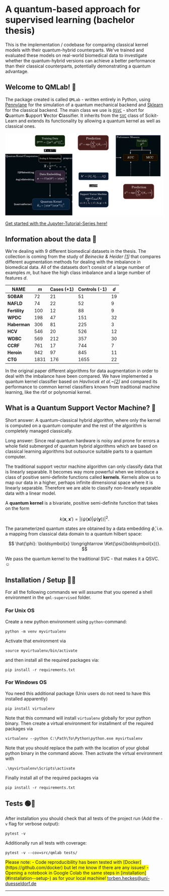 # A quantum-based approach for supervised learning (bachelor thesis) 

This is the implementation / codebase for comparing classical kernel models with their quantum-hybrid counterparts. We've trained and evaluated these models on real-world biomedical data to investigate whether the quantum-hybrid versions can achieve a better performance than their classical counterparts, potentially demonstrating a quantum advantage.

## Welcome to QMLab! 🧪

The package created is called `QMLab` - written entirely in Python, using [Pennylane](https://github.com/PennyLaneAI/pennylane) for the simulation of a quantum mechanical backend and [Sklearn](https://github.com/scikit-learn/scikit-learn) for the classical backend. The main class we use is [`QSVC`](https://github.com/Torben2907/qml-supervised/blob/master/src/qmlab/kernel/qsvm.py#L164) - short for **Q**uantum **S**upport **V**ector **C**lassifier. It inherits from the [`SVC`](https://github.com/scikit-learn/scikit-learn/blob/main/sklearn/svm/_classes.py#L604) class of Scikit-Learn and extends its functionality by allowing a quantum kernel as well as classical ones.

![image](./figures/Workflow.png)

[Get started with the Jupyter-Tutorial-Series here!](./tutorials/01_classical_kernel_methods.ipynb)

## Information about the data 🧬

We're dealing with 9 different biomedical datasets in the thesis. The collection is coming from the study of <cite>Beinecke & Heider [[1]]</cite> that compares different augmentation methods for 
dealing with the imbalance in biomedical data.
All of the datasets don't consist of a large number of examples $m$, but have the high class imbalance and 
a large number of features $d$. 

| **NAME**      | $m$  | Cases (+1)   | Controls (-1)   | $d$ |
|---------------|------|--------------|-----------------|-----|                 
| **SOBAR**     | 72   | 21           | 51              | 19  |
| **NAFLD**     | 74   | 22           | 52              | 9   |
| **Fertility** | 100  | 12           | 88              | 9   |
| **WPDC**      | 198  | 47           | 151             | 32  |
| **Haberman**  | 306  | 81           | 225             | 3   |
| **HCV**       | 546  | 20           | 526             | 12  |
| **WDBC**      | 569  | 212          | 357             | 30  |
| **CCRF**      | 761  | 17           | 744             | 7   |
| **Heroin**    | 942  | 97           | 845             | 11  |
| **CTG**       | 1831 | 176          | 1655            | 22  |

In the original paper different algorithms for data augmentation in order to deal with the imbalance 
have been compared.
We have implemented a quantum kernel classifier based on <cite>Havlivcek et al.~[[2]]</cite> 
and compared its performance 
to common kernel classifiers known from traditional machine learning, like the rbf or polynomial 
kernel.

## What is a Quantum Support Vector Machine? 🤔

Short answer: A quantum-classical hybrid algorithm, where only the kernel is computed 
on a quantum computer and the rest of the algorithm is completely managed classically.

Long answer:
Since real quantum hardware is noisy and prone for errors a whole field submerged of quantum hybrid algorithms 
which are based on classical learning algorithms but outsource suitable parts to a quantum computer.

The traditional support vector machine algorithm can only classify data that is linearly separable. 
It becomes way more powerful when we introduce a class of positive semi-definite functions called **kernels**. 
Kernels allow us to map our data in a higher, perhaps infinite dimensional space where it is linearly separable. 
Therefore we are able to classify non-linearly separable data with a linear model.

A **quantum kernel** is a bivariate, positive semi-definite function that takes on the form 

$$ k(\boldsymbol{x}, \boldsymbol{x}') = \left|\left\langle \psi(\boldsymbol{x}) | \psi(\boldsymbol{y}) \right\rangle \right|^2.$$

The parameterized quantum states are obtained by a data embedding $\hat{\phi}$,  i.e. a mapping from classical data domain to a quantum hilbert space: 

$$ \hat{\phi}: \boldsymbol{x} \longrightarrow \Ket{\psi(\boldsymbol{x})}. $$

We pass the quantum kernel to the traditional SVC - that makes it a QSVC. ☺️

## Installation / Setup 👨‍🔧

For all the following commands we will assume that you opened a shell environment in the `qml-supervised` folder.

### For Unix OS
Create a new python environment using `python`-command:
```shell 
python -m venv myvirtualenv 
```
Activate that environment via 
```shell 
source myvirtualenv/bin/activate
```
and then install all the required packages via:
```shell
pip install -r requirements.txt
```

### For Windows OS 
You need this additional package (Unix users do not need to have this installed apparently)
```shell 
pip install virtualenv
```
Note that this command will install `virtualenv` globally for your python binary.
Then create a virtual environment for installment of the required packages via
```shell 
virtualenv --python C:\Path\To\Python\python.exe myvirtualenv
```
Note that you should replace the path with the location of your global python binary in the command above.
Then activate the virtual environment with
```shell
.\myvirtualenv\Scripts\activate
```
Finally install all of the required packages via
```shell
pip install -r requirements.txt
```

## Tests 🟢🤞
After installation you should check that all tests of the project run 
(Add the `-v` flag for verbose output):
```shell
pytest -v 
```
Additionally run all tests with coverage:
```shell
pytest -v --cov=src/qmlab tests/   
```


<span style="background-color: #FFFF00">
Please note:
- Code reproducibility has been tested with [Docker](https://github.com/docker)
but let me know if there are any issues!
- Opening a notebook in Google Colab 
the same steps in [installation](#installation--setup-) 
as for your local machine!
</span

torben.heckes@uni-duesseldorf.de

---
[1]: https://biodatamining.biomedcentral.com/articles/10.1186/s13040-021-00283-6#Tab1Where 
[2]: https://arxiv.org/pdf/1804.11326